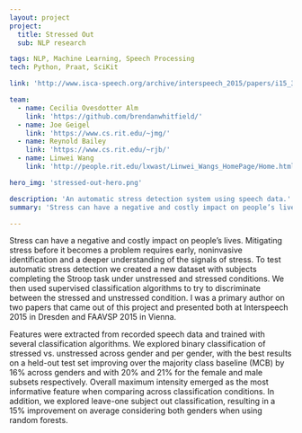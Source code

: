 ```yaml
---
layout: project
project:
  title: Stressed Out
  sub: NLP research

tags: NLP, Machine Learning, Speech Processing
tech: Python, Praat, SciKit

link: 'http://www.isca-speech.org/archive/interspeech_2015/papers/i15_3710.pdf'

team:
  - name: Cecilia Ovesdotter Alm
    link: 'https://github.com/brendanwhitfield/'
  - name: Joe Geigel
    link: 'https://www.cs.rit.edu/~jmg/'
  - name: Reynold Bailey
    link: 'https://www.cs.rit.edu/~rjb/'
  - name: Linwei Wang
    link: 'http://people.rit.edu/lxwast/Linwei_Wangs_HomePage/Home.html'

hero_img: 'stressed-out-hero.png'

description: 'An automatic stress detection system using speech data.'
summary: 'Stress can have a negative and costly impact on people’s lives. Mitigating stress before it becomes a problem requires early, noninvasive identification and a deeper understanding of the signals of stress. To test automatic stress detection we created a new dataset with subjects completing the Stroop task under unstressed and stressed conditions. We then used supervised classification algorithms to try to discriminate between the stressed and unstressed condition. I was a primary author on two papers that came out of this project and presented both at Interspeech 2015 in Dresden and FAAVSP 2015 in Vienna.'

---
```


Stress can have a negative and costly impact on people’s lives. Mitigating stress before it becomes a problem requires early, noninvasive identification and a deeper understanding of the signals of stress. To test automatic stress detection we created a new dataset with subjects completing the Stroop task under unstressed and stressed conditions. We then used supervised classification algorithms to try to discriminate between the stressed and unstressed condition. I was a primary author on two papers that came out of this project and presented both at Interspeech 2015 in Dresden and FAAVSP 2015 in Vienna.

Features were extracted from recorded speech data and trained with several classification algorithms. We explored binary classification of stressed vs. unstressed across gender and per gender, with the best results on a held-out test set improving over the majority class baseline (MCB) by 16% across genders and with 20% and 21% for the female and male subsets respectively. Overall maximum intensity emerged as the most informative feature when comparing across classification conditions. In addition, we explored leave-one subject out classification, resulting in a 15% improvement on average considering both genders when using random forests.

